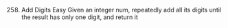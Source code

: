 258. Add Digits
Easy
Given an integer num, repeatedly add all its digits until the result has only one digit, and return it
